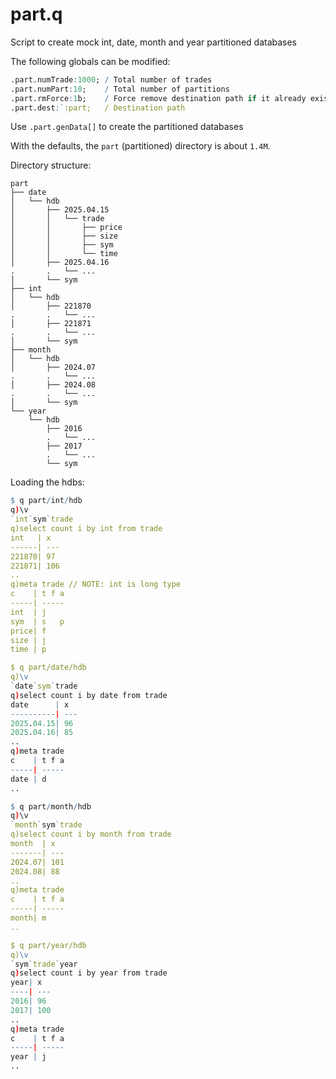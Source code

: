 # part.q

Script to create mock int, date, month and year partitioned databases

The following globals can be modified:
```q
.part.numTrade:1000; / Total number of trades
.part.numPart:10;    / Total number of partitions
.part.rmForce:1b;    / Force remove destination path if it already exists
.part.dest:`:part;   / Destination path
```

Use `.part.genData[]` to create the partitioned databases

With the defaults, the `part` (partitioned) directory is about `1.4M`.

Directory structure:
```
part
├── date
│   └── hdb
│       ├── 2025.04.15
│       │   └── trade
│       │       ├── price
│       │       ├── size
│       │       ├── sym
│       │       └── time
│       ├── 2025.04.16
.       .   └── ...
│       └── sym
├── int
│   └── hdb
│       ├── 221870
.       .   └── ...
│       ├── 221871
.       .   └── ...
│       └── sym
├── month
│   └── hdb
│       ├── 2024.07
.       .   └── ...
│       ├── 2024.08
.       .   └── ...
│       └── sym
└── year
    └── hdb
        ├── 2016
        .   └── ...
        ├── 2017
        .   └── ...
        └── sym
```

Loading the hdbs:
```q
$ q part/int/hdb
q)\v
`int`sym`trade
q)select count i by int from trade
int   | x
------| ---
221870| 97
221871| 106
..
q)meta trade // NOTE: int is long type
c    | t f a
-----| -----
int  | j
sym  | s   p
price| f
size | j
time | p

$ q part/date/hdb
q)\v
`date`sym`trade
q)select count i by date from trade
date      | x
----------| ---
2025.04.15| 96
2025.04.16| 85
..
q)meta trade
c    | t f a
-----| -----
date | d
..

$ q part/month/hdb
q)\v
`month`sym`trade
q)select count i by month from trade
month  | x
-------| ---
2024.07| 101
2024.08| 88
..
q)meta trade
c    | t f a
-----| -----
month| m
..

$ q part/year/hdb
q)\v
`sym`trade`year
q)select count i by year from trade
year| x
----| ---
2016| 96
2017| 100
..
q)meta trade
c    | t f a
-----| -----
year | j
..
```

